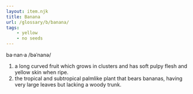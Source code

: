 ```yaml
---
layout: item.njk
title: Banana
url: /glossary/b/banana/
tags:
    - yellow
    - no seeds
---
```


ba·nan·a
/bəˈnanə/

1. a long curved fruit which grows in clusters and has soft pulpy flesh and yellow skin when ripe.
2. the tropical and subtropical palmlike plant that bears bananas, having very large leaves but lacking a woody trunk.